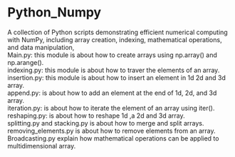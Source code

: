 # Python_Numpy
A collection of Python scripts demonstrating efficient numerical computing with NumPy, including array creation, indexing, mathematical operations, and data manipulation,<br>
Main.py: this module is about how to create arrays using np.array() and np.arange().<br>
indexing.py: this module is about how to traver the elements of an array.<br>
insertion.py: this module is about how to insert an element in 1d 2d and 3d array.<br>
append.py: is about how to add an element at the end of 1d, 2d, and 3d array.<br>
iteration.py: is about how to iterate the element of an  array using iter().<br>
reshaping.py: is about how to reshape 1d ,a 2d and 3d array.<br>
splitting.py and stacking.py is about how to merge and split arrays.<br>
removing_elements.py is about how to remove elements from an array.<br>
Broadcasting.py explain how mathematical operations can be applied to multidimensional array.<br>
